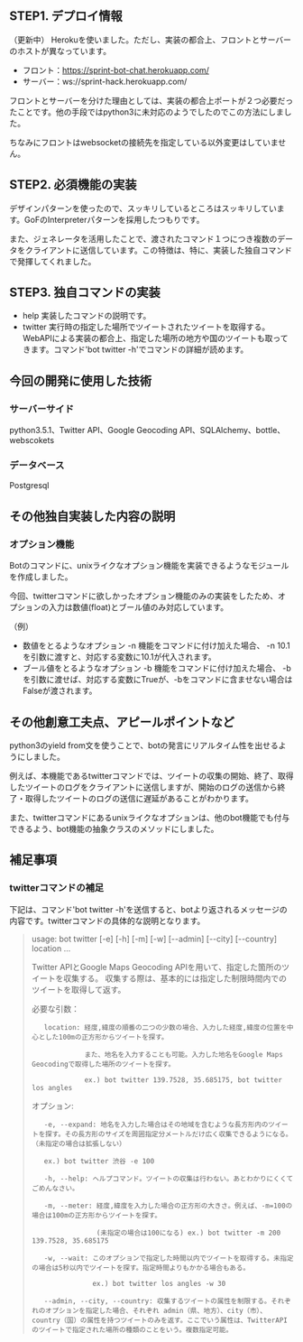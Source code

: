 ## STEP1. デプロイ情報
（更新中）
 Herokuを使いました。ただし、実装の都合上、フロントとサーバーのホストが異なっています。
 
 - フロント：https://sprint-bot-chat.herokuapp.com/
 - サーバー：ws://sprint-hack.herokuapp.com/

 フロントとサーバーを分けた理由としては、実装の都合上ポートが２つ必要だったことです。他の手段ではpython3に未対応のようでしたのでこの方法にしました。

 ちなみにフロントはwebsocketの接続先を指定している以外変更はしていません。

## STEP2. 必須機能の実装
デザインパターンを使ったので、スッキリしているところはスッキリしています。GoFのInterpreterパターンを採用したつもりです。

また、ジェネレータを活用したことで、渡されたコマンド１つにつき複数のデータをクライアントに送信しています。この特徴は、特に、実装した独自コマンドで発揮してくれました。

## STEP3. 独自コマンドの実装
- help 実装したコマンドの説明です。
- twitter 実行時の指定した場所でツイートされたツイートを取得する。WebAPIによる実装の都合上、指定した場所の地方や国のツイートも取ってきます。コマンド'bot twitter -h'でコマンドの詳細が読めます。

## 今回の開発に使用した技術
### サーバーサイド
python3.5.1、Twitter API、Google Geocoding API、SQLAlchemy、bottle、webscokets
### データベース
Postgresql

## その他独自実装した内容の説明
### オプション機能
Botのコマンドに、unixライクなオプション機能を実装できるようなモジュールを作成しました。

今回、twitterコマンドに欲しかったオプション機能のみの実装をしたため、オプションの入力は数値(float)とブール値のみ対応しています。

（例）

- 数値をとるようなオプション -n 機能をコマンドに付け加えた場合、 -n 10.1 を引数に渡すと、対応する変数に10.1が代入されます。
- ブール値をとるようなオプション -b 機能をコマンドに付け加えた場合、 -b を引数に渡せば、対応する変数にTrueが、-bをコマンドに含ませない場合はFalseが渡されます。

## その他創意工夫点、アピールポイントなど
python3のyield from文を使うことで、botの発言にリアルタイム性を出せるようにしました。

例えば、本機能であるtwitterコマンドでは、ツイートの収集の開始、終了、取得したツイートのログをクライアントに送信しますが、開始のログの送信から終了・取得したツイートのログの送信に遅延があることがわかります。

また、twitterコマンドにあるunixライクなオプションは、他のbot機能でも付与できるよう、bot機能の抽象クラスのメソッドにしました。

## 補足事項
### twitterコマンドの補足
下記は、コマンド'bot twitter -h'を送信すると、botより返されるメッセージの内容です。twitterコマンドの具体的な説明となります。
>usage: bot twitter [-e] [-h] [-m] [-w] [--admin] [--city] [--country] location ...
>
>Twitter APIとGoogle Maps Geocoding APIを用いて、指定した箇所のツイートを収集する。
>収集する際は、基本的には指定した制限時間内でのツイートを取得して返す。
>
>必要な引数：
>
>        location: 経度,緯度の順番の二つの少数の場合、入力した経度,緯度の位置を中心とした100mの正方形からツイートを探す。
>
>                  また、地名を入力することも可能。入力した地名をGoogle Maps Geocodingで取得した場所のツイートを探す。
>
>                  ex.) bot twitter 139.7528, 35.685175, bot twitter los angles
>
>オプション:
>
>        -e, --expand: 地名を入力した場合はその地域を含むような長方形内のツイートを探す。その長方形のサイズを周囲指定分メートルだけ広く収集できるようになる。（未指定の場合は拡張しない）
>
>        ex.) bot twitter 渋谷 -e 100
>
>        -h, --help: ヘルプコマンド。ツイートの収集は行わない。あとわかりにくくてごめんなさい。
>
>        -m, --meter: 経度,緯度を入力した場合の正方形の大きさ。例えば、-m=100の場合は100mの正方形からツイートを探す。
>
>                     (未指定の場合は100になる) ex.) bot twitter -m 200 139.7528, 35.685175
>
>        -w, --wait: このオプションで指定した時間以内でツイートを取得する。未指定の場合は5秒以内でツイートを探す。指定時間よりもかかる場合もある。
>
>                    ex.) bot twitter los angles -w 30
>
>        --admin, --city, --country: 収集するツイートの属性を制限する。それぞれのオプションを指定した場合、それぞれ admin（県、地方）、city（市）、country（国）の属性を持つツイートのみを返す。ここでいう属性は、TwitterAPIのツイートで指定された場所の種類のことをいう。複数指定可能。
